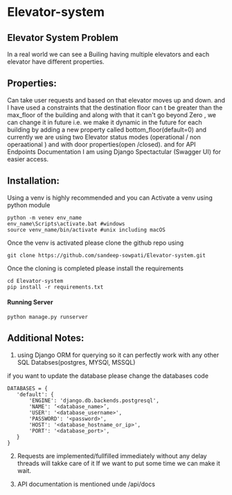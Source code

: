 # Elevator-system

## Elevator System Problem

In a real world we can see a Builing having multiple elevators and each elevator have different properties.

## Properties:
Can take user requests and based on that elevator moves up and down. and I have used a constraints that the destination floor can t be greater than the max_floor of the building and along with that it can't go beyond Zero , we can change it in future i.e. we make it dynamic in the future for each building by adding a new property called bottom_floor(default=0) and currently we are using two Elevator status modes (operational / non operaational ) and with door properties(open /closed). and for API Endpoints Documentation I am using Django Spectactular (Swagger UI) for easier access.


## Installation:

Using a venv is highly recommended and you can Activate a venv  using python module
```
python -m venev env_name
env_name\Scripts\activate.bat #windows
source venv_name/bin/activate #unix including macOS
```

Once the venv is activated please clone the github repo using
```
git clone https://github.com/sandeep-sowpati/Elevator-system.git
```

Once the cloning is completed please install the requirements
```
cd Elevator-system
pip install -r requirements.txt
```

#### Running Server

```
python manage.py runserver
```


## Additional Notes:

1. using Django ORM for querying so it can perfectly work with any other SQL Databses(postgres, MYSQl, MSSQL)

if you want to update the database please change the databases code
```
DATABASES = {
   'default': {
       'ENGINE': 'django.db.backends.postgresql',
       'NAME': ‘<database_name>’,
       'USER': '<database_username>',
       'PASSWORD': '<password>',
       'HOST': '<database_hostname_or_ip>',
       'PORT': '<database_port>',
   }
}
```

2. Requests are implemented/fullfilled immediately without any delay threads will takke care of it If we want to put some time we can make it wait.

3. API documentation is mentioned unde /api/docs
